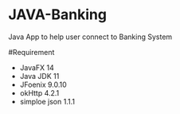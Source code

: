# JAVA-Banking
Java App to help user connect to Banking System

#Requirement
- JavaFX 14
- Java JDK 11
- JFoenix 9.0.10
- okHttp 4.2.1
- simploe json 1.1.1

